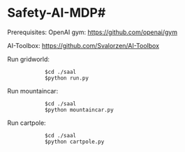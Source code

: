 # Safety-AI-MDP#

Prerequisites:
  OpenAI gym: https://github.com/openai/gym
  
  AI-Toolbox: https://github.com/Svalorzen/AI-Toolbox
 
 Run gridworld: 
            
                $cd ./saal
                $python run.py
                
 Run mountaincar: 
    
                $cd ./saal
                $python mountaincar.py
                
 Run cartpole: 
              
                $cd ./saal
                $python cartpole.py
